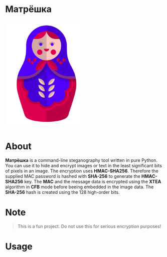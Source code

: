 # Матрёшка

<img src="/resources/matroschka.png" alt="Matroschka" width="250px">

# About
**Матрёшка** is a command-line steganography tool written in pure Python. You can use it to hide and encrypt images or text in the least significant bits of pixels in an image. 
The encryption uses **HMAC-SHA256**. Therefore the supplied MAC password is hashed with **SHA-256** to generate the **HMAC-SHA256** key. The **MAC** and the message data is encrypted using the **XTEA** algorithm in **CFB** mode before beeing embedded in the image data. The **SHA-256** hash is created using the 128 high-order bits.

# Note
> This is a fun project. Do not use this for serious encryption purposes!

# Usage


